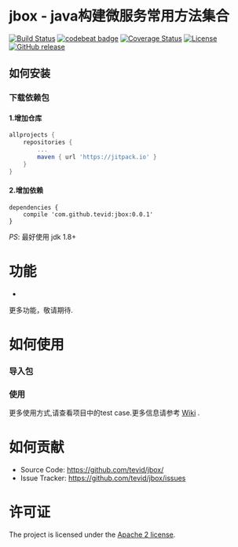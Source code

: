 # jbox - java构建微服务常用方法集合

[![Build Status](https://www.travis-ci.org/zouyx/jbox.svg?branch=master)](https://www.travis-ci.org/zouyx/jbox)
[![codebeat badge](https://codebeat.co/badges/304c9a4e-b815-495e-aebf-4a12d5e66c80)](https://codebeat.co/projects/github-com-zouyx-jbox-master)
[![Coverage Status](https://coveralls.io/repos/github/zouyx/jbox/badge.svg?branch=master)](https://coveralls.io/github/zouyx/jbox?branch=master)
[![License](https://img.shields.io/badge/License-Apache%202.0-blue.svg)](https://opensource.org/licenses/Apache-2.0)
[![GitHub release](https://img.shields.io/github/release/zouyx/jbox.svg)](https://github.com/zouyx/jbox/releases)


如何安装
------------

### 下载依赖包

#### 1.增加仓库
``` gradle
allprojects {
	repositories {
		...
		maven { url 'https://jitpack.io' }
	}
}
```
#### 2.增加依赖
```gralde
dependencies {
    compile 'com.github.tevid:jbox:0.0.1'
}
```


*PS*: 最好使用 jdk 1.8+

# 功能
*

更多功能，敬请期待.

# 如何使用

### 导入包


### 使用


更多使用方式,请查看项目中的test case.更多信息请参考 [Wiki](https://github.com/tevid/jbox/wiki) .

# 如何贡献
  * Source Code: https://github.com/tevid/jbox/
  * Issue Tracker: https://github.com/tevid/jbox/issues

# 许可证
The project is licensed under the [Apache 2 license](https://github.com/tevid/jbox/blob/master/LICENSE).
